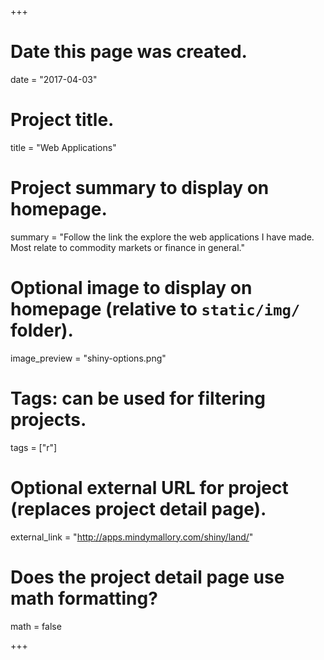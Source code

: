 +++
# Date this page was created.
date = "2017-04-03"

# Project title.
title = "Web Applications"

# Project summary to display on homepage.
summary = "Follow the link the explore the web applications I have made. Most relate to commodity markets or finance in general."

# Optional image to display on homepage (relative to `static/img/` folder).
image_preview = "shiny-options.png"

# Tags: can be used for filtering projects.
tags = ["r"]

# Optional external URL for project (replaces project detail page).
external_link = "http://apps.mindymallory.com/shiny/land/"

# Does the project detail page use math formatting?
math = false

+++

